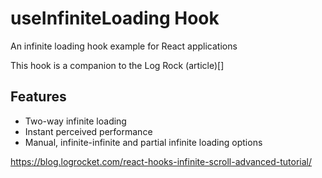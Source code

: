 # useInfiniteLoading Hook

An infinite loading hook example for React applications

This hook is a companion to the Log Rock (article)[]

## Features

- Two-way infinite loading
- Instant perceived performance
- Manual, infinite-infinite and partial infinite loading options

https://blog.logrocket.com/react-hooks-infinite-scroll-advanced-tutorial/
